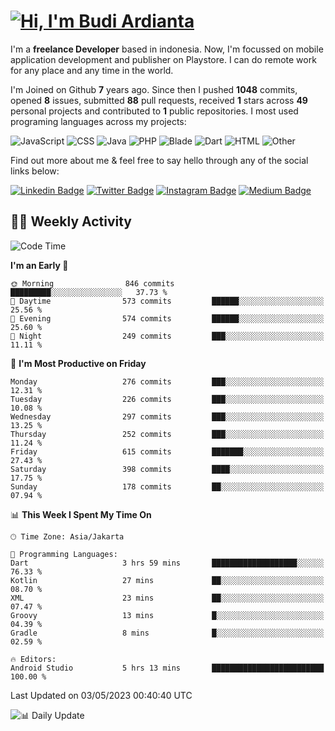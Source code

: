 # [![Hi, I'm Budi Ardianta](https://readme-typing-svg.herokuapp.com?size=24&vCenter=true&lines=%F0%9F%91%8B+Hi%2C+I'm+Budi+Ardianta+;%F0%9F%92%BB+Android+And+Web+Developer+)](https://git.io/typing-svg)

I'm a **freelance Developer** based in indonesia. Now, I'm focussed on mobile application development and publisher on Playstore. I can do remote work for any place and any time in the world.

I'm Joined on Github **7** years ago. Since then I pushed **1048** commits, opened **8** issues, submitted **88** pull requests, received **1** stars across **49** personal projects and contributed to **1** public repositories.
I most used programing languages across my projects:

![JavaScript](https://img.shields.io/badge/-JavaScript-%23f1e05a?style=flat&logo=JavaScript&logoColor=white)
![CSS](https://img.shields.io/badge/-CSS-%23563d7c?style=flat&logo=CSS&logoColor=white)
![Java](https://img.shields.io/badge/-Java-%23b07219?style=flat&logo=Java&logoColor=white)
![PHP](https://img.shields.io/badge/-PHP-%234F5D95?style=flat&logo=PHP&logoColor=white)
![Blade](https://img.shields.io/badge/-Blade-%23f7523f?style=flat&logo=Blade&logoColor=white)
![Dart](https://img.shields.io/badge/-Dart-%2300B4AB?style=flat&logo=Dart&logoColor=white)
![HTML](https://img.shields.io/badge/-HTML-%23e34c26?style=flat&logo=HTML&logoColor=white)
![Other](https://img.shields.io/badge/-Other-%23ededed?style=flat&logo=Other&logoColor=white)

Find out more about me & feel free to say hello through any of the social links below:

[![Linkedin Badge](https://img.shields.io/badge/-budiardianata-blue?style=flat&logo=Linkedin&logoColor=white&link=https://www.linkedin.com/in/budiardianata/)](https://www.linkedin.com/in/budiardianata/)
[![Twitter Badge](https://img.shields.io/badge/-budiardianata-%231DA1F2.svg?style=flat&logo=twitter&logoColor=white&link=https://www.twitter.com/budiardianata)](https://www.linkedin.com/in/budiardianata/)
[![Instagram Badge](https://img.shields.io/badge/-budiardianata-purple?style=flat&logo=instagram&logoColor=white&link=https://instagram.com/budiardianata/)](https://instagram.com/budiardianata)
[![Medium Badge](https://img.shields.io/badge/-@budiardianata-%2312100E.svg?style=flat&logo=Medium&logoColor=white&link=https://medium.com/@budiardianata/)](https://medium.com/@budiardianata)

## 👨‍💻 Weekly Activity
<!--START_SECTION:waka-->
![Code Time](http://img.shields.io/badge/Code%20Time-1%2C669%20hrs%2050%20mins-blue)

**I'm an Early 🐤** 

```text
🌞 Morning                846 commits         █████████░░░░░░░░░░░░░░░░   37.73 % 
🌆 Daytime                573 commits         ██████░░░░░░░░░░░░░░░░░░░   25.56 % 
🌃 Evening                574 commits         ██████░░░░░░░░░░░░░░░░░░░   25.60 % 
🌙 Night                  249 commits         ███░░░░░░░░░░░░░░░░░░░░░░   11.11 % 
```
📅 **I'm Most Productive on Friday** 

```text
Monday                   276 commits         ███░░░░░░░░░░░░░░░░░░░░░░   12.31 % 
Tuesday                  226 commits         ███░░░░░░░░░░░░░░░░░░░░░░   10.08 % 
Wednesday                297 commits         ███░░░░░░░░░░░░░░░░░░░░░░   13.25 % 
Thursday                 252 commits         ███░░░░░░░░░░░░░░░░░░░░░░   11.24 % 
Friday                   615 commits         ███████░░░░░░░░░░░░░░░░░░   27.43 % 
Saturday                 398 commits         ████░░░░░░░░░░░░░░░░░░░░░   17.75 % 
Sunday                   178 commits         ██░░░░░░░░░░░░░░░░░░░░░░░   07.94 % 
```


📊 **This Week I Spent My Time On** 

```text
🕑︎ Time Zone: Asia/Jakarta

💬 Programming Languages: 
Dart                     3 hrs 59 mins       ███████████████████░░░░░░   76.33 % 
Kotlin                   27 mins             ██░░░░░░░░░░░░░░░░░░░░░░░   08.70 % 
XML                      23 mins             ██░░░░░░░░░░░░░░░░░░░░░░░   07.47 % 
Groovy                   13 mins             █░░░░░░░░░░░░░░░░░░░░░░░░   04.39 % 
Gradle                   8 mins              █░░░░░░░░░░░░░░░░░░░░░░░░   02.59 % 

🔥 Editors: 
Android Studio           5 hrs 13 mins       █████████████████████████   100.00 % 
```


 Last Updated on 03/05/2023 00:40:40 UTC
<!--END_SECTION:waka-->

![📊 Daily Update](https://github.com/budiardianata/budiardianata/actions/workflows/update-activity.yml/badge.svg)
